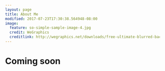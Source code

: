 ```yaml
---
layout: page
title: About Me
modified: 2017-07-23T17:30:38.564948-08:00
image:
  feature: so-simple-sample-image-4.jpg
  credit: WeGraphics
  creditlink: http://wegraphics.net/downloads/free-ultimate-blurred-background-pack/
---
```


# Coming soon
